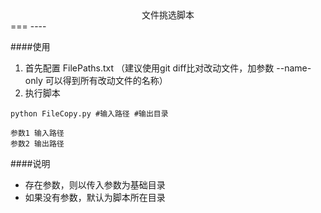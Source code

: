 <center>文件挑选脚本</center >
===
----

####使用
1. 首先配置 FilePaths.txt （建议使用git diff比对改动文件，加参数 --name-only 可以得到所有改动文件的名称）
2. 执行脚本

```
python FileCopy.py #输入路径 #输出目录

参数1 输入路径
参数2 输出路径
```

####说明
* 存在参数，则以传入参数为基础目录
* 如果没有参数，默认为脚本所在目录